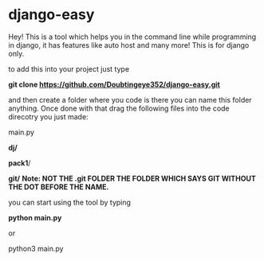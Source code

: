 # django-easy

Hey! This is a tool which helps you in the command line while programming in django, it has features like auto host and many more! This is for django only.

to add this into your project just type

**git clone https://github.com/Doubtingeye352/django-easy.git**

and then create a folder where you code is there you can name this folder anything. Once done with that drag the following files into the code direcotry you just made:


main.py

**dj/**

**pack1**/

**git/**
**Note: NOT THE .git FOLDER THE FOLDER WHICH SAYS GIT WITHOUT THE DOT BEFORE THE NAME.**


you can start using the tool by typing 

**python main.py**


or


python3 main.py 
